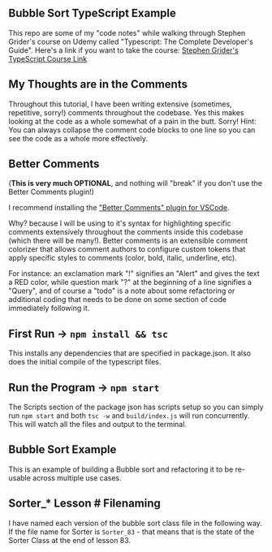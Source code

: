 ## Bubble Sort TypeScript Example

This repo are some of my "code notes" while walking through Stephen Grider's course on Udemy called "Typescript: The Complete Developer's Guide". Here's a link if you want to take the course: [Stephen Grider's TypeScript Course Link](https://www.udemy.com/course/typescript-the-complete-developers-guide/)

## My Thoughts are in the Comments

Throughout this tutorial, I have been writing extensive (sometimes, repetitive, sorry!) comments throughout the codebase. Yes this makes looking at the code as a whole somewhat of a pain in the butt. Sorry! Hint: You can always collapse the comment code blocks to one line so you can see the code as a whole more effectively.

## Better Comments

(**This is very much OPTIONAL**, and nothing will "break" if you don't use the Better Comments plugin!)

I recommend installing the ["Better Comments" plugin for VSCode](https://marketplace.visualstudio.com/items?itemName=aaron-bond.better-comments).

Why? because I will be using to it's syntax for highlighting specific comments extensively throughout the comments inside this codebase (which there will be many!). Better comments is an extensible comment colorizer that allows comment authors to configure custom tokens that apply specific styles to comments (color, bold, italic, underline, etc).

For instance: an exclamation mark "!" signifies an "Alert" and gives the text a RED color, while question mark "?" at the beginning of a line signifies a "Query", and of course a "todo" is a note about some refactoring or additional coding that needs to be done on some section of code immediately following it.

## First Run -> `npm install && tsc`

This installs any dependencies that are specified in package.json. It also does the initial compile of the typescript files.

## Run the Program -> `npm start`

The Scripts section of the package json has scripts setup so you can simply run `npm start` and both `tsc -w` and `build/index.js` will run concurrently. This will watch all the files and output to the terminal.

## Bubble Sort Example

This is an example of building a Bubble sort and refactoring it to be re-usable across multiple use cases.

## Sorter\_\* Lesson # Filenaming

I have named each version of the bubble sort class file in the following way. If the file name for Sorter is `Sorter_83` - that means that is the state of the Sorter Class at the end of lesson 83.
